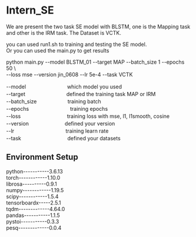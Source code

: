 # Intern_SE

We are present the two task SE model with BLSTM, one is the Mapping task and other is the IRM task.
The Dataset is VCTK.

you can used run1.sh to training and testing the SE model.  
Or you can used the main.py to get results  

python main.py --model BLSTM_01 --target MAP --batch_size 1 --epochs 50 \  
               --loss mse --version jin_0608 --lr 5e-4 --task VCTK  
               
--model　　　　　　　　which model you used  
--target　　　　　　　　defined the training task MAP or IRM  
--batch_size　　　　　　training batch   
--epochs　　　　　　　　training epochs  
--loss　　　　　　　　　training loss with mse, l1, l1smooth, cosine  
--version　　　　　　　defined your version  
--lr　　　　　　　　　　training learn rate  
--task　　　　　　　　　defined your datasets  

## Environment Setup  
python-----------3.6.13  
torch------------1.10.0  
librosa----------0.9.1  
numpy------------1.19.5  
scipy------------1.5.4  
tensorboardx-----2.5.1  
tqdm-------------4.64.0  
pandas-----------1.1.5  
pystoi-----------0.3.3  
pesq-------------0.0.4  
